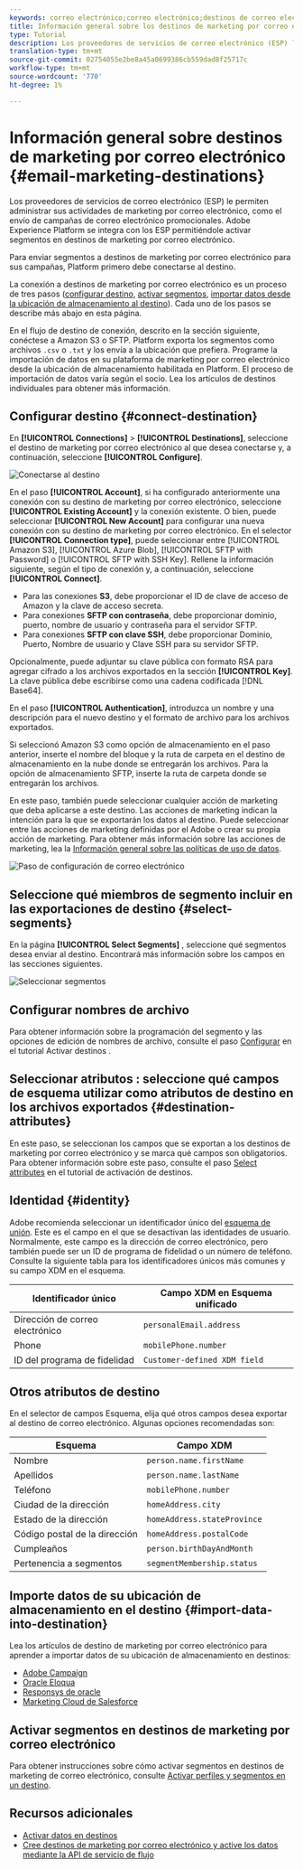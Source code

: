 ```yaml
---
keywords: correo electrónico;correo electrónico;destinos de correo electrónico
title: Información general sobre los destinos de marketing por correo electrónico
type: Tutorial
description: Los proveedores de servicios de correo electrónico (ESP) le permiten administrar sus actividades de marketing por correo electrónico, como por ejemplo el envío de campañas de correo electrónico promocionales.
translation-type: tm+mt
source-git-commit: 02754055e2be8a45a0699386cb559dad8f25717c
workflow-type: tm+mt
source-wordcount: '770'
ht-degree: 1%

---
```



# Información general sobre destinos de marketing por correo electrónico {#email-marketing-destinations}

Los proveedores de servicios de correo electrónico (ESP) le permiten administrar sus actividades de marketing por correo electrónico, como el envío de campañas de correo electrónico promocionales. Adobe Experience Platform se integra con los ESP permitiéndole activar segmentos en destinos de marketing por correo electrónico.

Para enviar segmentos a destinos de marketing por correo electrónico para sus campañas, Platform primero debe conectarse al destino.

La conexión a destinos de marketing por correo electrónico es un proceso de tres pasos ([configurar destino](#connect-destination), [activar segmentos](#select-segments), [importar datos desde la ubicación de almacenamiento al destino](#import-data-into-destination)). Cada uno de los pasos se describe más abajo en esta página.

En el flujo de destino de conexión, descrito en la sección siguiente, conéctese a Amazon S3 o SFTP. Platform exporta los segmentos como archivos `.csv` o `.txt` y los envía a la ubicación que prefiera. Programe la importación de datos en su plataforma de marketing por correo electrónico desde la ubicación de almacenamiento habilitada en Platform. El proceso de importación de datos varía según el socio. Lea los artículos de destinos individuales para obtener más información.

## Configurar destino {#connect-destination}

En **[!UICONTROL Connections]** > **[!UICONTROL Destinations]**, seleccione el destino de marketing por correo electrónico al que desea conectarse y, a continuación, seleccione **[!UICONTROL Configure]**.

![Conectarse al destino](../../assets/catalog/email-marketing/overview/connect-email-marketing.png)

En el paso **[!UICONTROL Account]**, si ha configurado anteriormente una conexión con su destino de marketing por correo electrónico, seleccione **[!UICONTROL Existing Account]** y la conexión existente. O bien, puede seleccionar **[!UICONTROL New Account]** para configurar una nueva conexión con su destino de marketing por correo electrónico. En el selector **[!UICONTROL Connection type]**, puede seleccionar entre [!UICONTROL Amazon S3], [!UICONTROL Azure Blob], [!UICONTROL SFTP with Password] o [!UICONTROL SFTP with SSH Key]. Rellene la información siguiente, según el tipo de conexión y, a continuación, seleccione **[!UICONTROL Connect]**.

- Para las conexiones **S3**, debe proporcionar el ID de clave de acceso de Amazon y la clave de acceso secreta.
- Para conexiones **SFTP con contraseña**, debe proporcionar dominio, puerto, nombre de usuario y contraseña para el servidor SFTP.
- Para conexiones **SFTP con clave SSH**, debe proporcionar Dominio, Puerto, Nombre de usuario y Clave SSH para su servidor SFTP.

Opcionalmente, puede adjuntar su clave pública con formato RSA para agregar cifrado a los archivos exportados en la sección **[!UICONTROL Key]**. La clave pública debe escribirse como una cadena codificada [!DNL Base64].

En el paso **[!UICONTROL Authentication]**, introduzca un nombre y una descripción para el nuevo destino y el formato de archivo para los archivos exportados.

Si seleccionó Amazon S3 como opción de almacenamiento en el paso anterior, inserte el nombre del bloque y la ruta de carpeta en el destino de almacenamiento en la nube donde se entregarán los archivos. Para la opción de almacenamiento SFTP, inserte la ruta de carpeta donde se entregarán los archivos.

En este paso, también puede seleccionar cualquier acción de marketing que deba aplicarse a este destino. Las acciones de marketing indican la intención para la que se exportarán los datos al destino. Puede seleccionar entre las acciones de marketing definidas por el Adobe o crear su propia acción de marketing. Para obtener más información sobre las acciones de marketing, lea la [Información general sobre las políticas de uso de datos](../../../data-governance/policies/overview.md).

![Paso de configuración de correo electrónico](../../assets/catalog/email-marketing/overview/email-setup-step.png)

## Seleccione qué miembros de segmento incluir en las exportaciones de destino {#select-segments}

En la página **[!UICONTROL Select Segments]** , seleccione qué segmentos desea enviar al destino. Encontrará más información sobre los campos en las secciones siguientes.

![Seleccionar segmentos](../../assets/common/email-select-segments.png)

## Configurar nombres de archivo

Para obtener información sobre la programación del segmento y las opciones de edición de nombres de archivo, consulte el paso [Configurar](../../ui/activate-destinations.md#configure) en el tutorial Activar destinos .

## Seleccionar atributos : seleccione qué campos de esquema utilizar como atributos de destino en los archivos exportados {#destination-attributes}

En este paso, se seleccionan los campos que se exportan a los destinos de marketing por correo electrónico y se marca qué campos son obligatorios.
Para obtener información sobre este paso, consulte el paso [Select attributes](../../ui/activate-destinations.md#select-attributes) en el tutorial de activación de destinos.

## Identidad {#identity}

Adobe recomienda seleccionar un identificador único del [esquema de unión](../../../profile/home.md#profile-fragments-and-union-schemas). Este es el campo en el que se desactivan las identidades de usuario. Normalmente, este campo es la dirección de correo electrónico, pero también puede ser un ID de programa de fidelidad o un número de teléfono. Consulte la siguiente tabla para los identificadores únicos más comunes y su campo XDM en el esquema.

| Identificador único | Campo XDM en Esquema unificado |
----------------- | ---------------------------
| Dirección de correo electrónico | `personalEmail.address` |
| Phone | `mobilePhone.number` |
| ID del programa de fidelidad | `Customer-defined XDM field` |

## Otros atributos de destino

En el selector de campos Esquema, elija qué otros campos desea exportar al destino de correo electrónico. Algunas opciones recomendadas son:

| Esquema | Campo XDM |
------ | ---------
| Nombre | `person.name.firstName` |
| Apellidos | `person.name.lastName` |
| Teléfono | `mobilePhone.number` |
| Ciudad de la dirección | `homeAddress.city` |
| Estado de la dirección | `homeAddress.stateProvince` |
| Código postal de la dirección | `homeAddress.postalCode` |
| Cumpleaños | `person.birthDayAndMonth` |
| Pertenencia a segmentos | `segmentMembership.status` |

## Importe datos de su ubicación de almacenamiento en el destino {#import-data-into-destination}

Lea los artículos de destino de marketing por correo electrónico para aprender a importar datos de su ubicación de almacenamiento en destinos:

- [Adobe Campaign](./adobe-campaign.md#import-data-into-campaign)
- [Oracle Eloqua](./oracle-eloqua.md#import-data-into-eloqua)
- [Responsys de oracle](./oracle-responsys.md#import-data-into-responsys)
- [Marketing Cloud de Salesforce](./salesforce-marketing-cloud.md#import-data-into-salesforce)

## Activar segmentos en destinos de marketing por correo electrónico

Para obtener instrucciones sobre cómo activar segmentos en destinos de marketing de correo electrónico, consulte [Activar perfiles y segmentos en un destino](../../ui/activate-destinations.md).

## Recursos adicionales

- [Activar datos en destinos](../../ui/activate-destinations.md)
- [Cree destinos de marketing por correo electrónico y active los datos mediante la API de servicio de flujo](../../api/email-marketing.md)